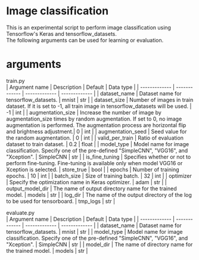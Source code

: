 # Image classification
This is an experimental script to perform image classification using Tensorflow's Keras and tensorflow_datasets.  
The following arguments can be used for learning or evaluation.  

# arguments
train.py  
| Argument name | Description | Default | Data type |
| ------------- | ------------- | ------------- | ------------- |
| dataset_name | Dataset name for tensorflow_datasets. | mnist | str |
| dataset_size | Number of images in train dataset. If it is set to -1, all train image in tensorflow_datasets will be used. | -1 | int |
| augmentation_size | Increase the number of image by augmentation_size times by random augmentation. If set to 0, no image augmentation is performed. The augmentation process are horizontal flip and brightness adjustment.| 0 | int |
| augmentation_seed | Seed value for the random augmentation. | 0 | int |
| valid_per_train | Ratio of evaluation dataset to train dataset. | 0.2 | float |
| model_type | Model name for image classification. Specify one of the pre-defined "SimpleCNN", "VGG16", and "Xception". | SimpleCNN | str |
| is_fine_tuning | Specifies whether or not to perform fine-tuning. Fine-tuning is available only when model VGG16 or Xception is selected. | store_true | bool |
| epochs | Number of training epochs. | 10 | int |
| batch_size | Size of training batch. | 32 | int |
| optimizer | Specify the optimization name in Keras optimizer. | adam | str |
| output_model_dir |  The name of output directory name for the trained model. | models | str |
| log_dir | The name of the output directory of the log to be used for tensorboard. | tmp_logs | str |

evaluate.py  
| Argument name | Description | Default | Data type |
| ------------- | ------------- | ------------- | ------------- |
| dataset_name | Dataset name for tensorflow_datasets. | mnist | str |
| model_type | Model name for image classification. Specify one of the pre-defined "SimpleCNN", "VGG16", and "Xception". | SimpleCNN | str |
| model_dir |  The name of directory name for the trained model. | models | str |
